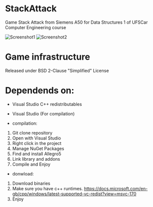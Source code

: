 # StackAttack
Game Stack Attack from Siemens A50 for Data Structures 1 of UFSCar Computer Engineering course

![Screenshot1](https://user-images.githubusercontent.com/68340334/124038901-4e9ce300-d9d8-11eb-9ec8-81c691d7e3e3.png)
![Screenshot2](https://user-images.githubusercontent.com/68340334/124038932-59577800-d9d8-11eb-81f7-1d630d821791.png)


# Game infrastructure
Released under BSD 2-Clause "Simplified" License

# Dependends on:
- Visual Studio C++ redistributables
- Visual Studio (For compilation)

- compilation:
1. Git clone repository
2. Open with Visual Studio
3. Right click in the project
4. Manage NuGet Packages
5. Find and install Allegro5
6. Link library and addons
7. Compile and Enjoy

- donwload:
1. Download binaries
2. Make sure you have c++ runtimes.
https://docs.microsoft.com/en-gb/cpp/windows/latest-supported-vc-redist?view=msvc-170
3. Enjoy